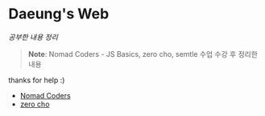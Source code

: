 # Daeung's Web

*공부한 내용 정리* 

> **Note**: Nomad Coders - JS Basics, zero cho, semtle 수업 수강 후 정리한 내용 


thanks for help :)

  - [Nomad Coders](https://youtu.be/wUHncG3VwPw)
  - [zero cho](https://www.zerocho.com/)

